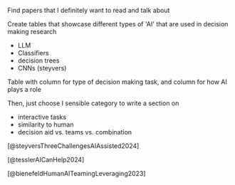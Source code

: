 Find papers that I definitely want to read and talk about


Create tables that showcase different types of 'AI' that are used in decision making research
- LLM
- Classifiers
- decision trees
- CNNs (steyvers)

Table with column for type of decision making task, and column for how AI plays a role




Then, just choose I sensible category to write a section on
- interactive tasks
- similarity to human
- decision aid vs. teams vs. combination



[@steyversThreeChallengesAIAssisted2024]

[@tesslerAICanHelp2024]

[@bienefeldHumanAITeamingLeveraging2023]
